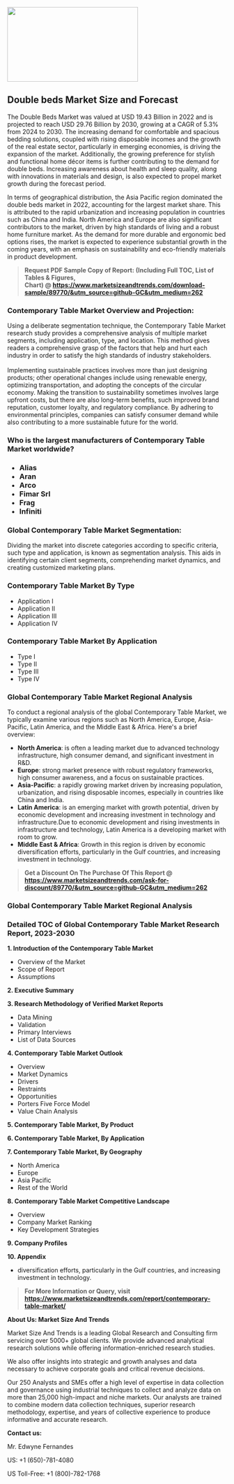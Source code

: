 <p><img class="alignnone size-medium wp-image-20088" src="https://ffe5etoiles.com/wp-content/uploads/2024/12/MST1-300x171.png" alt="" width="300" height="171" /></p><h2>Double beds Market Size and Forecast</h2><p>The Double Beds Market was valued at USD 19.43 Billion in 2022 and is projected to reach USD 29.76 Billion by 2030, growing at a CAGR of 5.3% from 2024 to 2030. The increasing demand for comfortable and spacious bedding solutions, coupled with rising disposable incomes and the growth of the real estate sector, particularly in emerging economies, is driving the expansion of the market. Additionally, the growing preference for stylish and functional home décor items is further contributing to the demand for double beds. Increasing awareness about health and sleep quality, along with innovations in materials and design, is also expected to propel market growth during the forecast period.</p><p>In terms of geographical distribution, the Asia Pacific region dominated the double beds market in 2022, accounting for the largest market share. This is attributed to the rapid urbanization and increasing population in countries such as China and India. North America and Europe are also significant contributors to the market, driven by high standards of living and a robust home furniture market. As the demand for more durable and ergonomic bed options rises, the market is expected to experience substantial growth in the coming years, with an emphasis on sustainability and eco-friendly materials in product development.</p></p><blockquote id="" class=""><strong>Request PDF Sample Copy of Report: (Including Full TOC, List of Tables &amp; Figures, Chart)&nbsp;@&nbsp;<strong><a href="https://www.marketsizeandtrends.com/download-sample/89770/&utm_source=github-GC&utm_medium=262" target="_blank">https://www.marketsizeandtrends.com/download-sample/89770/&utm_source=github-GC&utm_medium=262</a></strong></strong></blockquote><h3 id="" class="">Contemporary Table Market&nbsp;Overview and Projection:</h3><p id="" class="">Using a deliberate segmentation technique, the Contemporary Table Market research study provides a comprehensive analysis of multiple market segments, including application, type, and location. This method gives readers a comprehensive grasp of the factors that help and hurt each industry in order to satisfy the high standards of industry stakeholders. <br /> <br />Implementing sustainable practices involves more than just designing products; other operational changes include using renewable energy, optimizing transportation, and adopting the concepts of the circular economy. Making the transition to sustainability sometimes involves large upfront costs, but there are also long-term benefits, such improved brand reputation, customer loyalty, and regulatory compliance. By adhering to environmental principles, companies can satisfy consumer demand while also contributing to a more sustainable future for the world.</p><h3 id="" class="">Who is the largest manufacturers of&nbsp;Contemporary Table Market worldwide?</h3><h3 class=""><p><ul><li>Alias </li><li> Aran </li><li> Arco </li><li> Fimar Srl </li><li> Frag </li><li> Infiniti</li></ul></p></h3><h3 id="" class="">Global&nbsp;Contemporary Table Market Segmentation:</h3><p id="" class="">Dividing the market into discrete categories according to specific criteria, such type and application, is known as segmentation analysis. This aids in identifying certain client segments, comprehending market dynamics, and creating customized marketing plans.</p><h3 id="" class="">Contemporary Table Market&nbsp;By Type</h3><p><p><ul><li>Application I</li><li> Application II</li><li> Application III</li><li> Application IV</p></li></ul></p></p><h3 id="" class="">Contemporary Table Market&nbsp;By Application</h3><p class=""><p><ul><li>Type I</li><li> Type II</li><li> Type III</li><li> Type IV</li></ul></p></p><h3 id="" class="">Global Contemporary Table Market Regional Analysis</h3><p id="" class="">To conduct a regional analysis of the global Contemporary Table Market, we typically examine various regions such as North America, Europe, Asia-Pacific, Latin America, and the Middle East &amp; Africa. Here's a brief overview:</p><ul><li><strong>North America</strong>: is often a leading market due to advanced technology infrastructure, high consumer demand, and significant investment in R&amp;D.</li><li><strong>Europe</strong>: strong market presence with robust regulatory frameworks, high consumer awareness, and a focus on sustainable practices.</li><li><strong>Asia-Pacific</strong>: a rapidly growing market driven by increasing population, urbanization, and rising disposable incomes, especially in countries like China and India.</li><li><strong>Latin America</strong>: is an emerging market with growth potential, driven by economic development and increasing investment in technology and infrastructure.Due to economic development and rising investments in infrastructure and technology, Latin America is a developing market with room to grow.</li><li><strong>Middle East &amp; Africa</strong>: Growth in this region is driven by economic diversification efforts, particularly in the Gulf countries, and increasing investment in technology.</li></ul><blockquote id="" class=""><strong>Get a Discount On The Purchase Of This Report @ <strong><a href="https://www.marketsizeandtrends.com/ask-for-discount/89770/&utm_source=github-GC&utm_medium=262" target="_blank">https://www.marketsizeandtrends.com/ask-for-discount/89770/&utm_source=github-GC&utm_medium=262</a></strong></strong></blockquote><h3 id="" class="">Global Contemporary Table Market Regional Analysis</h3><h3 id="" class="">Detailed TOC of Global Contemporary Table Market Research Report, 2023-2030</h3><p id="" class=""><strong>1. Introduction of the Contemporary Table Market</strong></p><ul><li>Overview of the Market</li><li>Scope of Report</li><li>Assumptions</li></ul><p id="" class=""><strong>2. Executive Summary</strong></p><p id="" class=""><strong>3. Research Methodology of Verified Market Reports</strong></p><ul><li>Data Mining</li><li>Validation</li><li>Primary Interviews</li><li>List of Data Sources</li></ul><p id="" class=""><strong>4. Contemporary Table Market Outlook</strong></p><ul><li>Overview</li><li>Market Dynamics</li><li>Drivers</li><li>Restraints</li><li>Opportunities</li><li>Porters Five Force Model</li><li>Value Chain Analysis</li></ul><p id="" class=""><strong>5. Contemporary Table Market, By Product</strong></p><p id="" class=""><strong>6. Contemporary Table Market, By Application</strong></p><p id="" class=""><strong>7. Contemporary Table Market, By Geography</strong></p><ul><li>North America</li><li>Europe</li><li>Asia Pacific</li><li>Rest of the World</li></ul><p id="" class=""><strong>8. Contemporary Table Market Competitive Landscape</strong></p><ul><li>Overview</li><li>Company Market Ranking</li><li>Key Development Strategies</li></ul><p id="" class=""><strong>9. Company Profiles</strong></p><p id="" class=""><strong>10. Appendix</strong></p><ul><li>diversification efforts, particularly in the Gulf countries, and increasing investment in technology.</li></ul><blockquote id="" class=""><strong>For More Information or Query, visit <strong><strong><a href="https://www.marketsizeandtrends.com/report/contemporary-table-market/" target="_blank">https://www.marketsizeandtrends.com/report/contemporary-table-market/</a></strong></strong></strong></blockquote><p id="" class=""><strong>About Us: Market Size And Trends</strong></p><p id="" class="">Market Size And Trends is a leading Global Research and Consulting firm servicing over 5000+ global clients. We provide advanced analytical research solutions while offering information-enriched research studies.</p><p id="" class="">We also offer insights into strategic and growth analyses and data necessary to achieve corporate goals and critical revenue decisions.</p><p id="" class="">Our 250 Analysts and SMEs offer a high level of expertise in data collection and governance using industrial techniques to collect and analyze data on more than 25,000 high-impact and niche markets. Our analysts are trained to combine modern data collection techniques, superior research methodology, expertise, and years of collective experience to produce informative and accurate research.</p><p id="" class=""><strong>Contact us:</strong></p><p id="" class="">Mr. Edwyne Fernandes</p><p id="" class="">US: +1 (650)-781-4080</p><p id="" class="">US Toll-Free: +1 (800)-782-1768</p>
